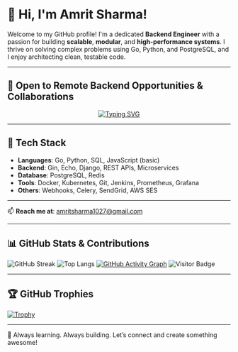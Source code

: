 # 👋 Hi, I'm Amrit Sharma!

Welcome to my GitHub profile! I'm a dedicated **Backend Engineer** with a passion for building **scalable**, **modular**, and **high-performance systems**. I thrive on solving complex problems using Go, Python, and PostgreSQL, and I enjoy architecting clean, testable code.

---

## 💼 Open to Remote Backend Opportunities & Collaborations

<p align="center">
  <a href="https://github.com/amrit-sharma">
    <img src="https://readme-typing-svg.herokuapp.com?font=Fira+Code&weight=500&size=22&pause=1000&color=0AFFA3&center=true&vCenter=true&width=600&lines=Backend+Engineer+%7C+Golang+%26+Python;Scalable+APIs+%7C+PostgreSQL+%7C+Microservices;Distributed+Systems+%7C+Cloud+%7C+Docker+%7C+K8s;Continuous+Learner+%26+Open+Source+Enthusiast" alt="Typing SVG" />
  </a>
</p>

---

## 🧰 Tech Stack
- **Languages**: Go, Python, SQL, JavaScript (basic)
- **Backend**: Gin, Echo, Django, REST APIs, Microservices
- **Database**: PostgreSQL, Redis
- **Tools**: Docker, Kubernetes, Git, Jenkins, Prometheus, Grafana
- **Others**: Webhooks, Celery, SendGrid, AWS SES

---

📫 **Reach me at**: [amritsharma1027@gmail.com](mailto:amritsharma1027@gmail.com)

---

## 📊 GitHub Stats & Contributions
![GitHub Streak](https://github-readme-streak-stats.herokuapp.com/?user=amrit-sharma&theme=tokyonight&hide_border=true)
![Top Langs](https://github-readme-stats.vercel.app/api/top-langs/?username=amrit-sharma&layout=compact&theme=tokyonight)
[![GitHub Activity Graph](https://github-readme-activity-graph.vercel.app/graph?username=amrit-sharma&theme=react-dark)](https://github.com/Ashutosh00710/github-readme-activity-graph)
![Visitor Badge](https://komarev.com/ghpvc/?username=amrit-sharma&color=blue&style=flat)

---

## 🏆 GitHub Trophies
[![Trophy](https://github-profile-trophy.vercel.app/?username=amrit-sharma&theme=tokyonight)](https://github.com/ryo-ma/github-profile-trophy)

---

🧠 Always learning. Always building. Let’s connect and create something awesome!
